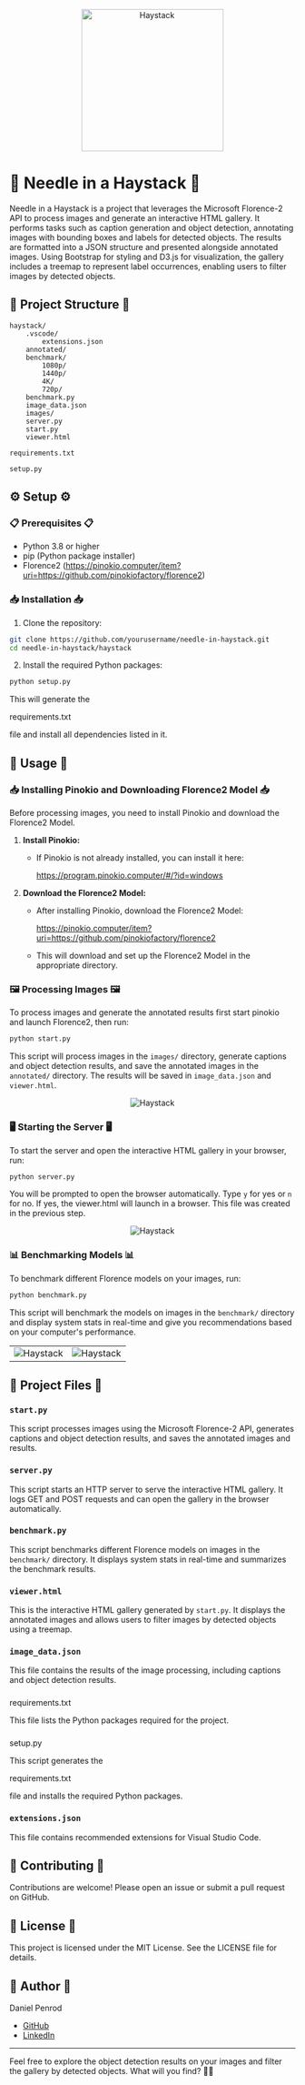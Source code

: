 <p align="center">
  <img src="haystack/haystack.png" alt="Haystack" style="height:250px; width:auto;">
</p>

# 🧵 Needle in a Haystack 🧵

Needle in a Haystack is a project that leverages the Microsoft Florence-2 API to process images and generate an interactive HTML gallery. It performs tasks such as caption generation and object detection, annotating images with bounding boxes and labels for detected objects. The results are formatted into a JSON structure and presented alongside annotated images. Using Bootstrap for styling and D3.js for visualization, the gallery includes a treemap to represent label occurrences, enabling users to filter images by detected objects.

## 📂 Project Structure 📂

```
haystack/
    .vscode/
        extensions.json
    annotated/
    benchmark/
        1080p/
        1440p/
        4K/
        720p/
    benchmark.py
    image_data.json
    images/
    server.py
    start.py
    viewer.html

requirements.txt

setup.py
```

## ⚙️ Setup ⚙️

### 📋 Prerequisites 📋

- Python 3.8 or higher
- pip (Python package installer)
- Florence2 (https://pinokio.computer/item?uri=https://github.com/pinokiofactory/florence2)

### 📥 Installation 📥

1. Clone the repository:

```sh
git clone https://github.com/yourusername/needle-in-haystack.git
cd needle-in-haystack/haystack
```

2. Install the required Python packages:

```sh
python setup.py
```

This will generate the 

requirements.txt

 file and install all dependencies listed in it.

## 🚀 Usage 🚀

### 📥 Installing Pinokio and Downloading Florence2 Model 📥

Before processing images, you need to install Pinokio and download the Florence2 Model.

1. **Install Pinokio:**
   - If Pinokio is not already installed, you can install it here:
     
     https://program.pinokio.computer/#/?id=windows

2. **Download the Florence2 Model:**
   - After installing Pinokio, download the Florence2 Model:
    
     https://pinokio.computer/item?uri=https://github.com/pinokiofactory/florence2

   - This will download and set up the Florence2 Model in the appropriate directory.

### 🖼️ Processing Images 🖼️

To process images and generate the annotated results first start pinokio and launch Florence2, then run:

```sh
python start.py
```

This script will process images in the `images/` directory, generate captions and object detection results, and save the annotated images in the `annotated/` directory. The results will be saved in `image_data.json` and `viewer.html`.

<p align="center">
  <img src="start.png" alt="Haystack" style="height:auto; width:auto;">
</p>

### 🖥️ Starting the Server 🖥️

To start the server and open the interactive HTML gallery in your browser, run:

```sh
python server.py
```

You will be prompted to open the browser automatically. Type `y` for yes or `n` for no.  If yes, the viewer.html will launch in a browser.  This file was created in the previous step.

<p align="center">
  <img src="server.png" alt="Haystack" style="height:auto; width:auto;">
</p>

### 📊 Benchmarking Models 📊

To benchmark different Florence models on your images, run:

```sh
python benchmark.py
```

This script will benchmark the models on images in the `benchmark/` directory and display system stats in real-time and give you recommendations based on your computer's performance.

<p align="center">
  <table>
    <tr>
      <td><img src="benchmark1.png" alt="Haystack" style="height:auto; width:auto;"></td>
      <td><img src="benchmark2.png" alt="Haystack" style="height:auto; width:auto;"></td>
    </tr>
  </table>
</p>

## 📄 Project Files 📄

### `start.py`

This script processes images using the Microsoft Florence-2 API, generates captions and object detection results, and saves the annotated images and results.

### `server.py`

This script starts an HTTP server to serve the interactive HTML gallery. It logs GET and POST requests and can open the gallery in the browser automatically.

### `benchmark.py`

This script benchmarks different Florence models on images in the `benchmark/` directory. It displays system stats in real-time and summarizes the benchmark results.

### `viewer.html`

This is the interactive HTML gallery generated by `start.py`. It displays the annotated images and allows users to filter images by detected objects using a treemap.

### `image_data.json`

This file contains the results of the image processing, including captions and object detection results.

### 

requirements.txt



This file lists the Python packages required for the project.

### 

setup.py



This script generates the 

requirements.txt

 file and installs the required Python packages.

### `extensions.json`

This file contains recommended extensions for Visual Studio Code.

## 🤝 Contributing 🤝

Contributions are welcome! Please open an issue or submit a pull request on GitHub.

## 📜 License 📜

This project is licensed under the MIT License. See the LICENSE file for details.

## 👤 Author 👤

Daniel Penrod

- [GitHub](https://github.com/galactic-plane)
- [LinkedIn](https://www.linkedin.com/in/daniel-penrod-sr)

---
Feel free to explore the object detection results on your images and filter the gallery by detected objects. What will you find? 🕵️‍♂️